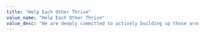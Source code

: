 ```yaml
---
title: "Help Each Other Thrive"
value_name: "Help Each Other Thrive"
value_desc: "We are deeply committed to actively building up those around us. Whether an individual is a friend, family, or a stranger in the greater community, our actions are defined by supporting them in their experience. We believe we must seek to understand over being understood. We lead with humility, creating environments that value and encourage the vulnerability required to embrace and express one’s true needs.  We aim to build supportive foundations for those around us, and work to create experiences in which we have the opportunity to help each other thrive. "
---
```

